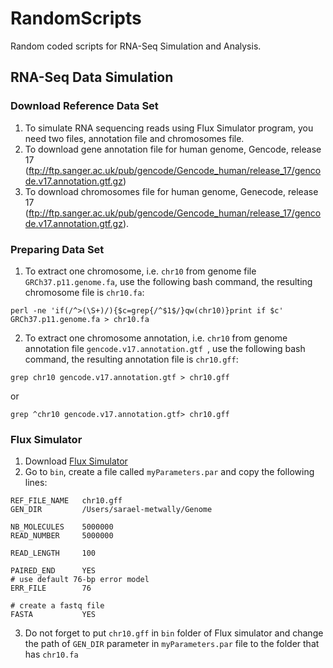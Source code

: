 # RandomScripts
Random coded scripts for RNA-Seq Simulation and Analysis.

## RNA-Seq Data Simulation 
### Download Reference Data Set
1. To simulate RNA sequencing reads using Flux Simulator program, you need two files, annotation file and chromosomes file.
2. To download gene annotation file for human genome, Gencode, release 17 (ftp://ftp.sanger.ac.uk/pub/gencode/Gencode_human/release_17/gencode.v17.annotation.gtf.gz) 
3. To download chromosomes file for human genome, Genecode, release 17 (ftp://ftp.sanger.ac.uk/pub/gencode/Gencode_human/release_17/gencode.v17.annotation.gtf.gz).

### Preparing Data Set
1. To extract one chromosome, i.e. `chr10` from genome file `GRCh37.p11.genome.fa`, use the following bash command, the resulting chromosome file is `chr10.fa`:

```
perl -ne 'if(/^>(\S+)/){$c=grep{/^$1$/}qw(chr10)}print if $c' GRCh37.p11.genome.fa > chr10.fa
```
2. To extract one chromosome annotation, i.e. `chr10` from genome annotation file `gencode.v17.annotation.gtf `, use the following bash command, the resulting annotation file is `chr10.gff`:  

```
grep chr10 gencode.v17.annotation.gtf > chr10.gff
```
or
```
grep ^chr10 gencode.v17.annotation.gtf> chr10.gff
```

### Flux Simulator

1. Download [Flux Simulator](http://artifactory.sammeth.net/artifactory/barna/barna/barna.simulator/1.2.1/flux-simulator-1.2.1.tgz)
2. Go to `bin`, create a file called `myParameters.par` and copy the following lines:
```
REF_FILE_NAME   chr10.gff
GEN_DIR         /Users/sarael-metwally/Genome

NB_MOLECULES    5000000
READ_NUMBER     5000000

READ_LENGTH     100

PAIRED_END      YES
# use default 76-bp error model
ERR_FILE        76

# create a fastq file
FASTA           YES

```
3. Do not forget to put `chr10.gff` in `bin` folder of Flux simulator and change the path of `GEN_DIR` parameter in `myParameters.par` file to the folder that has `chr10.fa` 

